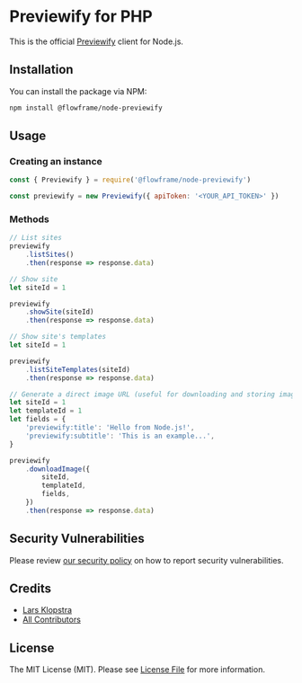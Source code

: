 # Previewify for PHP

This is the official [Previewify](https://previewify.app) client for Node.js.

## Installation

You can install the package via NPM:

```bash
npm install @flowframe/node-previewify
```

## Usage

### Creating an instance

```js
const { Previewify } = require('@flowframe/node-previewify')

const previewify = new Previewify({ apiToken: '<YOUR_API_TOKEN>' })
```

### Methods

```js
// List sites
previewify
    .listSites()
    .then(response => response.data)

// Show site
let siteId = 1

previewify
    .showSite(siteId)
    .then(response => response.data)

// Show site's templates
let siteId = 1

previewify
    .listSiteTemplates(siteId)
    .then(response => response.data)

// Generate a direct image URL (useful for downloading and storing images yourself)
let siteId = 1
let templateId = 1
let fields = {
    'previewify:title': 'Hello from Node.js!',
    'previewify:subtitle': 'This is an example...',
}

previewify
    .downloadImage({
        siteId,
        templateId,
        fields,
    })
    .then(response => response.data)
```

## Security Vulnerabilities

Please review [our security policy](../../security/policy) on how to report security vulnerabilities.

## Credits

-   [Lars Klopstra](https://github.com/flowframe)
-   [All Contributors](../../contributors)

## License

The MIT License (MIT). Please see [License File](LICENSE.md) for more information.
